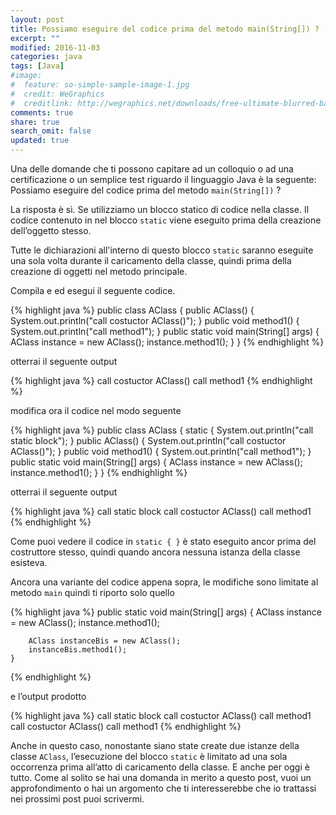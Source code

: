 ```yaml
---
layout: post
title: ﻿Possiamo eseguire del codice prima del metodo main(String[]) ?
excerpt: "﻿"
modified: 2016-11-03
categories: java
tags: [Java]
#image:
#  feature: so-simple-sample-image-1.jpg
#  credit: WeGraphics
#  creditlink: http://wegraphics.net/downloads/free-ultimate-blurred-background-pack/
comments: true
share: true
search_omit: false
updated: true
---
```


﻿Una delle domande che ti possono capitare ad un colloquio o ad una certificazione o un semplice test riguardo il linguaggio Java è la seguente:
Possiamo eseguire del codice prima del metodo `main(String[])` ?

La risposta è sì. Se utilizziamo un blocco statico di codice nella classe. Il codice contenuto in nel blocco `static` viene eseguito prima della creazione dell’oggetto stesso. 

Tutte le dichiarazioni all'interno di questo blocco `static` saranno eseguite una sola volta durante il caricamento della classe, quindi prima della creazione di oggetti nel metodo principale.

Compila e ed esegui il seguente codice.

{% highlight java %}
public class AClass {
    public AClass() {
        System.out.println("call costuctor AClass()");
    }
    public void method1() {
        System.out.println("call method1");
    }
    public static void main(String[] args) {
        AClass instance = new AClass();
        instance.method1();
    }
}
{% endhighlight %}

otterrai il seguente output

{% highlight java %}
call costuctor AClass()
call method1
{% endhighlight %}

modifica ora il codice nel modo seguente

{% highlight java %}
public class AClass {
    static {
        System.out.println("call static block");
    }
    public AClass() {
        System.out.println("call costuctor AClass()");
    }
    public void method1() {
        System.out.println("call method1");
    }
    public static void main(String[] args) {
        AClass instance = new AClass();
        instance.method1();
    }
}
{% endhighlight %}

otterrai il seguente output

{% highlight java %}
call static block
call costuctor AClass()
call method1
{% endhighlight %}

Come puoi vedere il codice in `static { }` è stato eseguito ancor prima del costruttore stesso, quindi quando ancora nessuna istanza della classe esisteva.

Ancora una variante del codice appena sopra, le modifiche sono limitate al metodo `main` quindi ti riporto solo quello

{% highlight java %}
    public static void main(String[] args) {
        AClass instance = new AClass();
        instance.method1();
        
        AClass instanceBis = new AClass();
        instanceBis.method1();
    }
{% endhighlight %}

e l’output prodotto

{% highlight java %}
call static block
call costuctor AClass()
call method1
call costuctor AClass()
call method1
{% endhighlight %}

Anche in questo caso, nonostante siano state create due istanze della classe `AClass`, l’esecuzione del blocco `static` è limitato ad una sola occorrenza prima all’atto di caricamento della classe.
E anche per oggi è tutto. Come al solito se hai una domanda in merito a questo post, vuoi un approfondimento o hai un argomento che ti interesserebbe che io trattassi nei prossimi post puoi scrivermi.
